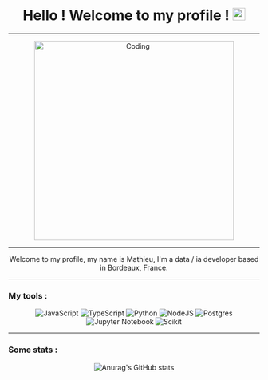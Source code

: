 <h1 align="center">Hello ! Welcome to my profile ! <img src="https://media.giphy.com/media/hvRJCLFzcasrR4ia7z/giphy.gif" alt="waving hand" width="25px" height="25px"></h1> 

---

<div align="center">
  <img alt="Coding" width="400" height="400" src="https://media.giphy.com/media/VTtANKl0beDFQRLDTh/giphy.gif"> 
</div>

---

<div align="center">
  
  Welcome to my profile, my name is Mathieu, I'm a data / ia developer based in Bordeaux, France.
 
</div>

---

### My tools :
<div align="center">

![JavaScript](https://img.shields.io/badge/javascript-%23323330.svg?style=for-the-badge&logo=javascript&logoColor=%23F7DF1E)
![TypeScript](https://img.shields.io/badge/typescript-%23323330.svg?style=for-the-badge&logo=typescript&logoColor=blue)
![Python](https://img.shields.io/badge/python-%23323330.svg?style=for-the-badge&logo=python&logoColor=green)
![NodeJS](https://img.shields.io/badge/node.js-%23323330.svg?style=for-the-badge&logo=node.js&logoColor=green)
![Postgres](https://img.shields.io/badge/postgres-%23323330.svg?style=for-the-badge&logo=postgresql&logoColor=blue)
![Jupyter Notebook](https://img.shields.io/badge/jupyter-%23323330.svg?style=for-the-badge&logo=Jupyter)
![Scikit](https://img.shields.io/badge/scikit-%23323330.svg?style=for-the-badge&logo=scikit&logoColor=orange)

</div>

---

### Some stats :

<div align="center">
  
![Anurag's GitHub stats](https://github-readme-stats.vercel.app/api?username=Youliix&show_icons=true&theme=darcula)

</div>

